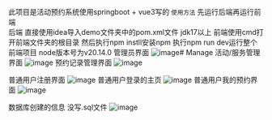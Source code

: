 此项目是活动预约系统使用springboot + vue3写的
``使用方法``
先运行后端再运行前端   
后端
直接使用idea导入demo文件夹中的pom.xml文件  jdk17以上
前端使用cmd打开前端文件夹的根目录  然后执行npm instll安装npm
执行npm run dev运行整个前端项目     node版本号为v20.14.0
管理员界面
![image](https://github.com/user-attachments/assets/b9bacb2b-ad38-434c-af13-e5d22395c0a9)# Manage
活动/服务管理界面
![image](https://github.com/user-attachments/assets/801e64d3-bade-4142-9d3e-0bf216171527)
预约记录管理界面
![image](https://github.com/user-attachments/assets/ee59d603-c5ee-4c9b-912f-8220f8506a94)

普通用户注册界面
![image](https://github.com/user-attachments/assets/e5e4bfb0-dded-413a-a089-92c365dae0a7)
普通用户登录的主页
![image](https://github.com/user-attachments/assets/66e1ecc2-a766-4281-b9c1-2cdc9d4655ed)
普通用户我的预约界面
![image](https://github.com/user-attachments/assets/15d2c7c4-d331-4d69-8dfb-4a942cecf48d)

数据库创建的信息  没写.sql文件
![image](https://github.com/user-attachments/assets/e222069f-288e-4da9-b194-ca3f51ab95e5)









